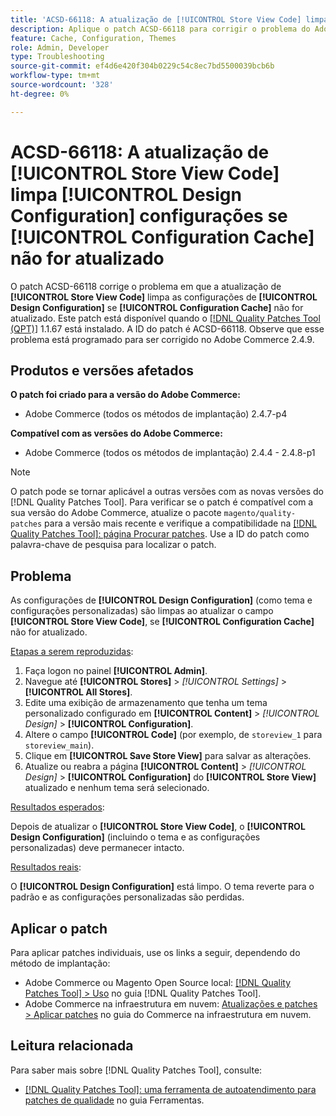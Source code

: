 ```yaml
---
title: 'ACSD-66118: A atualização de [!UICONTROL Store View Code] limpa [!UICONTROL Design Configuration] configurações se [!UICONTROL Configuration Cache] não for atualizado'
description: Aplique o patch ACSD-66118 para corrigir o problema do Adobe Commerce em que a atualização do [!UICONTROL Store View Code] limpa o [!UICONTROL Design Configuration] (tema e configurações personalizadas) se o [!UICONTROL Configuration Cache] não for atualizado corretamente.
feature: Cache, Configuration, Themes
role: Admin, Developer
type: Troubleshooting
source-git-commit: ef4d6e420f304b0229c54c8ec7bd5500039bcb6b
workflow-type: tm+mt
source-wordcount: '328'
ht-degree: 0%

---
```



# ACSD-66118: A atualização de **[!UICONTROL Store View Code]** limpa **[!UICONTROL Design Configuration]** configurações se **[!UICONTROL Configuration Cache]** não for atualizado

O patch ACSD-66118 corrige o problema em que a atualização de **[!UICONTROL Store View Code]** limpa as configurações de **[!UICONTROL Design Configuration]** se **[!UICONTROL Configuration Cache]** não for atualizado. Este patch está disponível quando o [[!DNL Quality Patches Tool (QPT)]](/help/tools/quality-patches-tool/quality-patches-tool-to-self-serve-quality-patches.md) 1.1.67 está instalado. A ID do patch é ACSD-66118. Observe que esse problema está programado para ser corrigido no Adobe Commerce 2.4.9.

## Produtos e versões afetados

**O patch foi criado para a versão do Adobe Commerce:**

* Adobe Commerce (todos os métodos de implantação) 2.4.7-p4

**Compatível com as versões do Adobe Commerce:**

* Adobe Commerce (todos os métodos de implantação) 2.4.4 - 2.4.8-p1

>[!NOTE]
>
>O patch pode se tornar aplicável a outras versões com as novas versões do [!DNL Quality Patches Tool]. Para verificar se o patch é compatível com a sua versão do Adobe Commerce, atualize o pacote `magento/quality-patches` para a versão mais recente e verifique a compatibilidade na [[!DNL Quality Patches Tool]: página Procurar patches](https://experienceleague.adobe.com/tools/commerce-quality-patches/index.html). Use a ID do patch como palavra-chave de pesquisa para localizar o patch.

## Problema

As configurações de **[!UICONTROL Design Configuration]** (como tema e configurações personalizadas) são limpas ao atualizar o campo **[!UICONTROL Store View Code]**, se **[!UICONTROL Configuration Cache]** não for atualizado.

<u>Etapas a serem reproduzidas</u>:

1. Faça logon no painel **[!UICONTROL Admin]**.
2. Navegue até **[!UICONTROL Stores]** > *[!UICONTROL Settings]* > **[!UICONTROL All Stores]**.
3. Edite uma exibição de armazenamento que tenha um tema personalizado configurado em **[!UICONTROL Content]** > *[!UICONTROL Design]* > **[!UICONTROL Configuration]**.
4. Altere o campo **[!UICONTROL Code]** (por exemplo, de `storeview_1` para `storeview_main`).
5. Clique em **[!UICONTROL Save Store View]** para salvar as alterações.
6. Atualize ou reabra a página **[!UICONTROL Content]** > *[!UICONTROL Design]* > **[!UICONTROL Configuration]** do **[!UICONTROL Store View]** atualizado e nenhum tema será selecionado.

<u>Resultados esperados</u>:

Depois de atualizar o **[!UICONTROL Store View Code]**, o **[!UICONTROL Design Configuration]** (incluindo o tema e as configurações personalizadas) deve permanecer intacto.

<u>Resultados reais</u>:

O **[!UICONTROL Design Configuration]** está limpo. O tema reverte para o padrão e as configurações personalizadas são perdidas.

## Aplicar o patch

Para aplicar patches individuais, use os links a seguir, dependendo do método de implantação:

* Adobe Commerce ou Magento Open Source local: [[!DNL Quality Patches Tool] > Uso](/help/tools/quality-patches-tool/usage.md) no guia [!DNL Quality Patches Tool].
* Adobe Commerce na infraestrutura em nuvem: [Atualizações e patches > Aplicar patches](https://experienceleague.adobe.com/docs/commerce-cloud-service/user-guide/develop/upgrade/apply-patches.html) no guia do Commerce na infraestrutura em nuvem.

## Leitura relacionada

Para saber mais sobre [!DNL Quality Patches Tool], consulte:

* [[!DNL Quality Patches Tool]: uma ferramenta de autoatendimento para patches de qualidade](/help/tools/quality-patches-tool/quality-patches-tool-to-self-serve-quality-patches.md) no guia Ferramentas.
